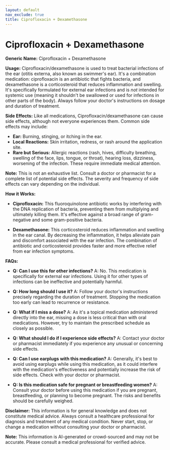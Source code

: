 ```yaml
---
layout: default
nav_exclude: true
title: Ciprofloxacin + Dexamethasone
---
```


# Ciprofloxacin + Dexamethasone

**Generic Name:** Ciprofloxacin + Dexamethasone

**Usage:**  Ciprofloxacin/dexamethasone is used to treat bacterial infections of the ear (otitis externa, also known as swimmer's ear).  It's a combination medication: ciprofloxacin is an antibiotic that fights bacteria, and dexamethasone is a corticosteroid that reduces inflammation and swelling.  It's specifically formulated for external ear infections and is *not* intended for systemic use (meaning it shouldn't be swallowed or used for infections in other parts of the body).  Always follow your doctor's instructions on dosage and duration of treatment.

**Side Effects:**  Like all medications, Ciprofloxacin/dexamethasone can cause side effects, although not everyone experiences them. Common side effects may include:

* **Ear:** Burning, stinging, or itching in the ear.
* **Local Reactions:** Skin irritation, redness, or rash around the application site.
* **Rare but Serious:** Allergic reactions (rash, hives, difficulty breathing, swelling of the face, lips, tongue, or throat), hearing loss, dizziness,  worsening of the infection.  These require immediate medical attention.

**Note:** This is not an exhaustive list. Consult a doctor or pharmacist for a complete list of potential side effects.  The severity and frequency of side effects can vary depending on the individual.


**How it Works:**

* **Ciprofloxacin:** This fluoroquinolone antibiotic works by interfering with the DNA replication of bacteria, preventing them from multiplying and ultimately killing them. It's effective against a broad range of gram-negative and some gram-positive bacteria.

* **Dexamethasone:** This corticosteroid reduces inflammation and swelling in the ear canal.  By decreasing the inflammation, it helps alleviate pain and discomfort associated with the ear infection.  The combination of antibiotic and corticosteroid provides faster and more effective relief from ear infection symptoms.


**FAQs:**

* **Q: Can I use this for other infections?** A: No. This medication is specifically for external ear infections.  Using it for other types of infections can be ineffective and potentially harmful.

* **Q: How long should I use it?** A: Follow your doctor's instructions precisely regarding the duration of treatment.  Stopping the medication too early can lead to recurrence or resistance.

* **Q: What if I miss a dose?** A:  As it's a topical medication administered directly into the ear, missing a dose is less critical than with oral medications. However, try to maintain the prescribed schedule as closely as possible.

* **Q: What should I do if I experience side effects?** A:  Contact your doctor or pharmacist immediately if you experience any unusual or concerning side effects.

* **Q: Can I use earplugs with this medication?** A:  Generally, it's best to avoid using earplugs while using this medication, as it could interfere with the medication's effectiveness and potentially increase the risk of side effects.  Check with your doctor or pharmacist.

* **Q: Is this medication safe for pregnant or breastfeeding women?** A:  Consult your doctor before using this medication if you are pregnant, breastfeeding, or planning to become pregnant.  The risks and benefits should be carefully weighed.


**Disclaimer:** This information is for general knowledge and does not constitute medical advice. Always consult a healthcare professional for diagnosis and treatment of any medical condition.  Never start, stop, or change a medication without consulting your doctor or pharmacist.


**Note:** This information is AI-generated or crowd-sourced and may not be accurate. Please consult a medical professional for verified advice.